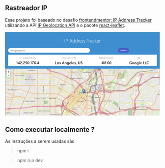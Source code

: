 ## Rastreador IP

Esse projeto foi baseado no desafio [frontendmentor: IP Address Tracker](https://www.frontendmentor.io/challenges/ip-address-tracker-I8-0yYAH0) utilizando a API [IP Geolocation API](https://www.frontendmentor.io/challenges/ip-address-tracker-I8-0yYAH0) e o pacote [react-leaflet](https://react-leaflet.js.org/).

![Screenshot](/screenshot.png)

## Como executar localmente ?

As instruções a serem usadas são

> npm i

> npm run dev